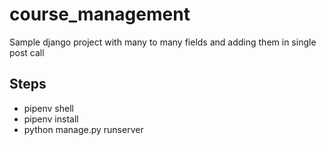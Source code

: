 # course_management
Sample django project with many to many fields and adding them in single post call


## Steps
- pipenv shell
- pipenv install
- python manage.py runserver
